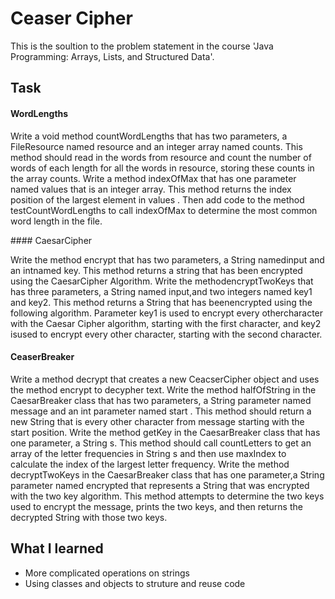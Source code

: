 # Ceaser Cipher

This is the soultion to the problem statement in the course 'Java Programming: Arrays, Lists, and Structured Data'.

## Task

#### WordLengths

 Write a void method countWordLengths that has two parameters, a FileResource named resource and an integer array named counts. This method should read in the words from resource and count the number of words of each length for all the words in resource, storing these counts in the array counts. Write a method indexOfMax that has one parameter named values that is an integer array. This method returns the index position of the largest element in values . Then add code to the method testCountWordLengths to call indexOfMax to determine the most common word length in the file.

####​ CaesarCipher​

Write the method ​encrypt​ that has two parameters, a String named ​input​ and an intnamed ​key​. This method returns a string that has been encrypted using the CaesarCipher Algorithm. Write the method ​encryptTwoKeys​ that has three parameters, a String named ​input​,and two integers named ​key1 ​and​ key2​. This method returns a String that has beenencrypted using the following algorithm. Parameter ​key1​ is used to encrypt every othercharacter with the Caesar Cipher algorithm, starting with the first character, and ​key2​ isused to encrypt every other character, starting with the second character. 

#### CeaserBreaker​

Write a method decrypt that creates a new CeacserCipher object and uses the method encrypt to decypher text. Write the method halfOfString in the CaesarBreaker class that has two parameters, a String parameter named message and an int parameter named start . This method should return a new String that is every other character from message starting with the start position. Write the method getKey in the CaesarBreaker class that has one parameter, a String s. This method should call countLetters to get an array of the letter frequencies in String s and then use maxIndex to calculate the index of the largest letter frequency. Write the method decryptTwoKeys in the CaesarBreaker class that has one parameter,a String parameter named encrypted that represents a String that was encrypted with the two key algorithm. This method attempts to determine the two keys used to encrypt the message, prints the two keys, and then returns the decrypted String with those two keys.

## What I learned
* More complicated operations on strings
* Using classes and objects to struture and reuse code